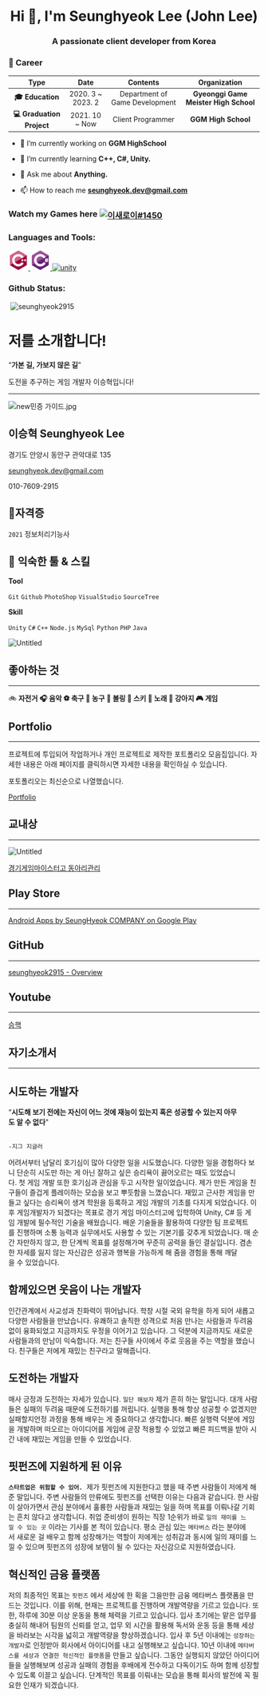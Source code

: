 <h1 align="center">Hi 👋, I'm Seunghyeok Lee (John Lee)</h1>
<h3 align="center">A passionate client developer from Korea</h3>

### :purple_heart: Career

| **Type** | **Date** | **Contents** | **Organization** |
|:--------:|:--------:|:--------:|:--------:|
| **:mortar_board: Education** | 2020. 3 ~ 2023. 2 | Department of Game Development | **Gyeonggi Game Meister High School** |
| **💻 Graduation Project** | 2021. 10 ~ Now | Client Programmer | **GGM High School** |

- 🔭 I’m currently working on **GGM HighSchool**

- 🌱 I’m currently learning **C++, C#, Unity.**

- 💬 Ask me about **Anything.**

- 📫 How to reach me **seunghyeok.dev@gmail.com**

<h3 align="left">Watch my Games here
<a href="https://www.youtube.com/channel/UCsEzm65mFUbIfGwFTk1nHDA/videos" target="blank"><img align="center" src="https://cdn.jsdelivr.net/npm/simple-icons@3.0.1/icons/youtube.svg" alt="이새로이#1450" height="30" width="40" /></a>
</p>
<h3 align="left">Languages and Tools:</h3>

<p align="left"> 
  <a href="https://www.w3schools.com/cpp/" target="_blank"> <img src="https://raw.githubusercontent.com/devicons/devicon/master/icons/cplusplus/cplusplus-original.svg" alt="cplusplus" width="40" height="40"/> </a> 
  <a href="https://www.w3schools.com/cs/" target="_blank"> <img src="https://raw.githubusercontent.com/devicons/devicon/master/icons/csharp/csharp-original.svg" alt="csharp" width="40" height="40"/> </a> <a href="https://unity.com/" target="_blank"> <img src="https://www.vectorlogo.zone/logos/unity3d/unity3d-icon.svg" alt="unity" width="40" height="40"/> </a>
  </a></p>
  
<h3 align="left">Github Status:</h3>
<p>&nbsp;<img align="center" src="https://github-readme-stats.vercel.app/api?username=seunghyeok2915&show_icons=true&locale=en" alt="seunghyeok2915" /></p>

# 저를 소개합니다!

“**가본 길, 가보지 않은 길**” 

도전을 추구하는 게임 개발자 이승혁입니다!

---

![new민증 가이드.jpg](%E1%84%8C%E1%85%A5%E1%84%85%E1%85%B3%E1%86%AF%20%E1%84%89%E1%85%A9%E1%84%80%E1%85%A2%E1%84%92%E1%85%A1%E1%86%B8%E1%84%82%E1%85%B5%E1%84%83%E1%85%A1!%203d2d13aa63644caab0827477cd7214d3/new%EB%AF%BC%EC%A6%9D_%EA%B0%80%EC%9D%B4%EB%93%9C.jpg)

## 이승혁 Seunghyeok Lee

경기도 안양시 동안구 관악대로 135

seunghyeok.dev@gmail.com

010-7609-2915

## 🧾자격증

`2021` 정보처리기능사

## 📝 익숙한 툴 **& 스킬**

**Tool**

`Git` `Github` `PhotoShop` `VisualStudio` `SourceTree` 

**Skill**

`Unity` `C#`  `C++` `Node.js` `MySql` `Python` `PHP` `Java`

![Untitled](%E1%84%8C%E1%85%A5%E1%84%85%E1%85%B3%E1%86%AF%20%E1%84%89%E1%85%A9%E1%84%80%E1%85%A2%E1%84%92%E1%85%A1%E1%86%B8%E1%84%82%E1%85%B5%E1%84%83%E1%85%A1!%203d2d13aa63644caab0827477cd7214d3/Untitled.png)

## 좋아하는 것

---

🚲 **자전거** **🎧 음악 ⚽ 축구 🏀 농구 🎳 볼링 🎿 스키 🎤 노래 🐶 강아지 🎮 게임**

## Portfolio

---

프로젝트에 투입되어 작업하거나 개인 프로젝트로 제작한 포트폴리오 모음집입니다.
자세한 내용은 아래 페이지를 클릭하시면 자세한 내용을 확인하실 수 있습니다.

포토폴리오는 최신순으로 나열했습니다.

[Portfolio](https://www.notion.so/cf06ba57ecc84f3e9aab6e2449802199)

## 교내상

---

![Untitled](%E1%84%8C%E1%85%A5%E1%84%85%E1%85%B3%E1%86%AF%20%E1%84%89%E1%85%A9%E1%84%80%E1%85%A2%E1%84%92%E1%85%A1%E1%86%B8%E1%84%82%E1%85%B5%E1%84%83%E1%85%A1!%203d2d13aa63644caab0827477cd7214d3/Untitled%201.png)

[경기게임마이스터고 동아리관리](http://ggm.gondr.net/user/profile/115)

## Play Store

---

[Android Apps by SeungHyeok COMPANY on Google Play](https://play.google.com/store/apps/developer?id=SeungHyeok+COMPANY)

## GitHub

---

[seunghyeok2915 - Overview](https://github.com/seunghyeok2915)

## Youtube

---

[승핵](https://www.youtube.com/channel/UCsEzm65mFUbIfGwFTk1nHDA)

## 자기소개서

---

## 시도하는 개발자

“**시도해 보기 전에는 자신이 어느 것에 재능이 있는지 혹은 성공할 수 있는지 아무도 알 수 없다**" 

                                                                                                                              -지그 지글러

어려서부터 남달리 호기심이 많아 다양한 일을 시도했습니다. 다양한 일을 경험하다 보니 단순히 시도만 하는 게 아닌 잘하고 싶은 승리욕이 끓어오르는 때도 있었습니다. 첫 게임 개발 또한 호기심과 관심을 두고 시작한 일이었습니다. 제가 만든 게임을 친구들이 즐겁게 플레이하는 모습을 보고 뿌듯함을 느꼈습니다. 재밌고 근사한 게임을 만들고 싶다는 승리욕이 생겨 학원을 등록하고 게임 개발의 기초를 다지게 되었습니다. 이후 게임개발자가 되겠다는 목표로 경기 게임 마이스터고에 입학하여 Unity, C# 등 게임 개발에 필수적인 기술을 배웠습니다. 배운 기술들을 활용하여 다양한 팀 프로젝트를 진행하며 소통 능력과 실무에서도 사용할 수 있는 기본기를 갖추게 되었습니다. 매 순간 자만하지 않고, 한 단계씩 목표를 설정해가며 꾸준히 공력을 들인 결실입니다. 겸손한 자세를 잃지 않는 자신감은 성공과 행복을 가능하게 해 줌을 경험을 통해 깨달을 수 있었습니다.

## 함께있으면 웃음이 나는 개발자

인간관계에서 사교성과 친화력이 뛰어납니다. 학창 시절 국외 유학을 하게 되어 새롭고 다양한 사람들을 만났습니다. 유쾌하고 솔직한 성격으로 처음 만나는 사람들과 두려움 없이 융화되었고 지금까지도 우정을 이어가고 있습니다. 그 덕분에 지금까지도 새로운 사람들과의 만남이 익숙합니다. 저는 친구들 사이에서 주로 웃음을 주는 역할을 했습니다. 친구들은 저에게 재밌는 친구라고 말해줍니다.

## 도전하는 개발자

매사 긍정과 도전하는 자세가 있습니다. `일단 해보자` 제가 흔히 하는 말입니다. 대개 사람들은 실패의 두려움 때문에 도전하기를 꺼립니다. 실행을 통해 항상 성공할 수 없겠지만 실패할지언정 과정을 통해 배우는 게 중요하다고 생각합니다. 빠른 실행력 덕분에 게임을 개발하며 떠오르는 아이디어를 게임에 곧장 적용할 수 있었고 빠른 피드백을 받아 시간 내에 재밌는 게임을 만들 수 있었습니다.

## 핏펀즈에 **지원하게 된 이유**

**`스타트업은 위험할 수 있어.`**  제가 핏펀즈에 지원한다고 했을 때 주변 사람들이 저에게 해준 말입니다. 주변 사람들의 만류에도 핏펀즈를 선택한 이유는 다음과 같습니다. 한 사람이 살아가면서 관심 분야에서 훌륭한 사람들과 재밌는 일을 하며 목표를 이뤄나갈 기회는 흔치 않다고 생각합니다. 취업 준비생이 원하는 직장 1순위가 바로 `일의 재미를 느낄 수 있는 곳` 이라는 기사를 본 적이 있습니다. 평소 관심 있는 `메타버스` 라는 분야에서 새로운 걸 배우고 함께 성장해가는 역할이 저에게는 성취감과 동시에 일의 재미를 느낄 수 있으며 핏펀즈의 성장에 보탬이 될 수 있다는 자신감으로 지원하였습니다.

## 혁신적인 금융 플랫폼

저의 최종적인 목표는 `핏펀즈` 에서 세상에 한 획을 그을만한 금융 메타버스 플랫폼을 만드는 것입니다. 이를 위해, 현재는 프로젝트를 진행하며 개발역량을 기르고 있습니다. 또한, 하루에 30분 이상 운동을 통해 체력을 기르고 있습니다. 입사 초기에는 맡은 업무를 충실히 해내어 팀원의 신뢰를 얻고, 업무 외 시간을 활용해 독서와 운동 등을 통해 세상을 바라보는 시각을 넓히고 개발역량을 향상하겠습니다. 입사 후 5년 이내에는 `성장하는 개발자`로 인정받아 회사에서 아이디어를 내고 실행해보고 싶습니다. 10년 이내에 `메타버스를 세상과 연결한 혁신적인 플랫폼`을 만들고 싶습니다. 그동안 실행되지 않았던 아이디어들을 실행해보며 성공과 실패의 경험을 후배에게 전수하고 다독이기도 하며 함께 성장할 수 있도록 이끌고 싶습니다. 단계적인 목표를 이뤄내는 모습을 통해 회사의 발전에 꼭 필요한 인재가 되겠습니다.
